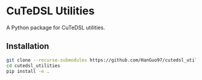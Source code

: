 # CuTeDSL Utilities

A Python package for CuTeDSL utilities.

## Installation

```bash
git clone --recurse-submodules https://github.com/HanGuo97/cutedsl_utilities
cd cutedsl_utilities
pip install -e .
```
